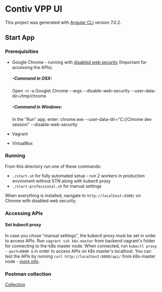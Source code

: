 # Contiv VPP UI

This project was generated with [Angular CLI](https://github.com/angular/angular-cli) version 7.0.2.

## Start App

### Prerequisities

- Google Chrome - running with [disabled web security](https://stackoverflow.com/questions/3102819/disable-same-origin-policy-in-chrome) (Important for accessing the APIs).
    ##### -Command in OSX:
    Open -n -a Google\ Chrome --args --disable-web-security --user-data-dir=/tmp/chrome
    ##### -Command in Windows:
    In the "Run" app, enter: chrome.exe --user-data-dir="C://Chrome dev session" --disable-web-security

- Vagrant
- VirtualBox

### Running

From this directory run one of these commands:
- `./start.sh` for fully automated setup - run 2 workers in production enviroment without STN along with kubectl proxy
- `./start-professional.sh` for manual settings

When everything is installed, navigate to `http://localhost:4300/` on Chrome with disabled web security.

### Accessing APIs

#### Set kubectl proxy
In case you chose "manual settings", the kubectl proxy must be set in order to access APIs. Run `vagrant ssh k8s-master` from backend vagrant's folder for connecting to the-k8s master node. When connected, run `kubectl proxy --port=8080 &` in order to access APIs on k8s master's localhost. You can test the APIs by running `curl http://localhost:8080/api/` from k8s-master node - [more info](https://kubernetes.io/docs/tasks/access-application-cluster/access-cluster/).

### Postman collection
[Collection](./data/ContivVPP.postman_collection.json)
